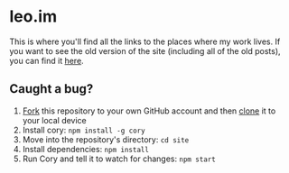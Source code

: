 # leo.im

This is where you'll find all the links to the places where my work lives. If you want to see the old version of the site (including all of the old posts), you can find it [here](https://github.com/leo/site/tree/407778d22e4611f873daf2fb2431cf08ef9dffef).

## Caught a bug?

1. [Fork](https://help.github.com/articles/fork-a-repo/) this repository to your own GitHub account and then [clone](https://help.github.com/articles/cloning-a-repository/) it to your local device
2. Install cory: `npm install -g cory`
3. Move into the repository's directory: `cd site`
4. Install dependencies: `npm install`
6. Run Cory and tell it to watch for changes: `npm start`
